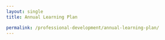 ```yaml
---
layout: single
title: Annual Learning Plan

permalink: /professional-development/annual-learning-plan/
---
```


<object data="/blog/assets/files/pd-1-annual-learning-plan.pdf" width="1000" height="1000" type='application/pdf'></object>